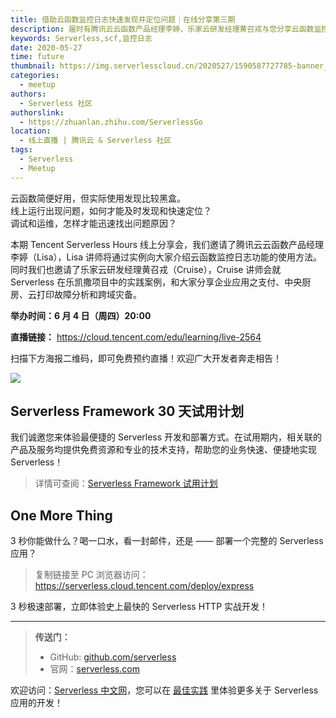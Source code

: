 ```yaml
---
title: 借助云函数监控日志快速发现并定位问题｜在线分享第三期
description: 届时有腾讯云云函数产品经理李婷、乐家云研发经理黄召戎与您分享云函数监控日志
keywords: Serverless,scf,监控日志
date: 2020-05-27
time: future
thumbnail: https://img.serverlesscloud.cn/2020527/1590587727785-banner_ts3.jpg
categories:
  - meetup
authors:
  - Serverless 社区
authorslink: 
  - https://zhuanlan.zhihu.com/ServerlessGo
location: 
  - 线上直播 | 腾讯云 & Serverless 社区
tags:
  - Serverless
  - Meetup  
---
```


云函数简便好用，但实际使用发现比较黑盒。  
线上运行出现问题，如何才能及时发现和快速定位？  
调试和运维，怎样才能迅速找出问题原因？

本期 Tencent Serverless Hours 线上分享会，我们邀请了腾讯云云函数产品经理李婷（Lisa），Lisa 讲师将通过实例向大家介绍云函数监控日志功能的使用方法。同时我们也邀请了乐家云研发经理黄召戎（Cruise），Cruise 讲师会就 Serverless 在乐凯撒项目中的实践案例，和大家分享企业应用之支付、中央厨房、云打印故障分析和跨域灾备。

**举办时间：6 月 4 日（周四）20:00**

**直播链接：** https://cloud.tencent.com/edu/learning/live-2564

扫描下方海报二维码，即可免费预约直播！欢迎广大开发者奔走相告！

![](https://img.serverlesscloud.cn/2020527/1590581805521-%E6%B5%B7%E6%8A%A5%E5%89%AF%E6%9C%AC.jpg)

## Serverless Framework 30 天试用计划

我们诚邀您来体验最便捷的 Serverless 开发和部署方式。在试用期内，相关联的产品及服务均提供免费资源和专业的技术支持，帮助您的业务快速、便捷地实现 Serverless！

> 详情可查阅：[Serverless Framework 试用计划](https://cloud.tencent.com/document/product/1154/38792)

## One More Thing
<div id='scf-deploy-iframe-or-md'><div><p>3 秒你能做什么？喝一口水，看一封邮件，还是 —— 部署一个完整的 Serverless 应用？</p><blockquote><p>复制链接至 PC 浏览器访问：<a href="https://serverless.cloud.tencent.com/deploy/express">https://serverless.cloud.tencent.com/deploy/express</a></p></blockquote><p>3 秒极速部署，立即体验史上最快的 Serverless HTTP 实战开发！</p></div></div>

---

> **传送门：**
> - GitHub: [github.com/serverless](https://github.com/serverless/serverless/blob/master/README_CN.md) 
> - 官网：[serverless.com](https://serverless.com/)

欢迎访问：[Serverless 中文网](https://serverlesscloud.cn/)，您可以在 [最佳实践](https://serverlesscloud.cn/best-practice) 里体验更多关于 Serverless 应用的开发！